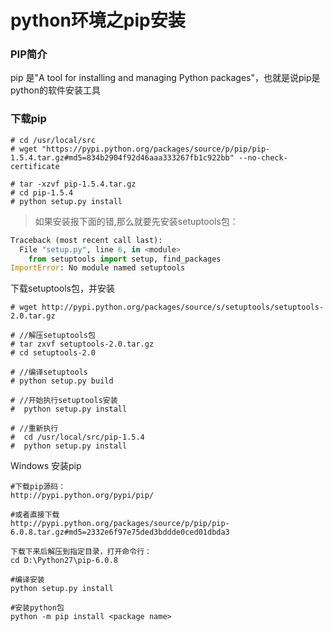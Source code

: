 # python环境之pip安装

### PIP简介

pip 是"A tool for installing and managing Python packages"，也就是说pip是python的软件安装工具


### 下载pip
```
# cd /usr/local/src
# wget "https://pypi.python.org/packages/source/p/pip/pip-1.5.4.tar.gz#md5=834b2904f92d46aaa333267fb1c922bb" --no-check-certificate

# tar -xzvf pip-1.5.4.tar.gz
# cd pip-1.5.4
# python setup.py install
```

> 如果安装报下面的错,那么就要先安装setuptools包：
```py
Traceback (most recent call last):
  File "setup.py", line 6, in <module>
    from setuptools import setup, find_packages
ImportError: No module named setuptools
```

下载setuptools包，并安装
```
# wget http://pypi.python.org/packages/source/s/setuptools/setuptools-2.0.tar.gz

# //解压setuptools包
# tar zxvf setuptools-2.0.tar.gz
# cd setuptools-2.0

# //编译setuptools
# python setup.py build

# //开始执行setuptools安装
#  python setup.py install

# //重新执行
#  cd /usr/local/src/pip-1.5.4
#  python setup.py install
```



Windows 安装pip
```
#下载pip源码：
http://pypi.python.org/pypi/pip/

#或者直接下载
http://pypi.python.org/packages/source/p/pip/pip-6.0.8.tar.gz#md5=2332e6f97e75ded3bddde0ced01dbda3

下载下来后解压到指定目录，打开命令行：
cd D:\Python27\pip-6.0.8

#编译安装
python setup.py install 

#安装python包
python -m pip install <package name>
```


